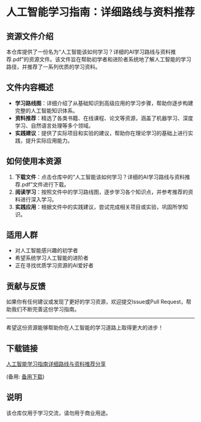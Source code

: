 # 人工智能学习指南：详细路线与资料推荐

## 资源文件介绍

本仓库提供了一份名为“人工智能该如何学习？详细的AI学习路线与资料推荐.pdf”的资源文件。该文件旨在帮助初学者和进阶者系统地了解人工智能的学习路径，并推荐了一系列优质的学习资料。

## 文件内容概述

- **学习路线图**：详细介绍了从基础知识到高级应用的学习步骤，帮助你逐步构建完整的人工智能知识体系。
- **资料推荐**：精选了各类书籍、在线课程、论文等资源，涵盖了机器学习、深度学习、自然语言处理等多个领域。
- **实践建议**：提供了实际项目和实验的建议，帮助你在理论学习的基础上进行实践，提升实际应用能力。

## 如何使用本资源

1. **下载文件**：点击仓库中的“人工智能该如何学习？详细的AI学习路线与资料推荐.pdf”文件进行下载。
2. **阅读学习**：按照文件中的学习路线图，逐步学习各个知识点，并参考推荐的资料进行深入学习。
3. **实践应用**：根据文件中的实践建议，尝试完成相关项目或实验，巩固所学知识。

## 适用人群

- 对人工智能感兴趣的初学者
- 希望系统学习人工智能的进阶者
- 正在寻找优质学习资源的AI爱好者

## 贡献与反馈

如果你有任何建议或发现了更好的学习资源，欢迎提交Issue或Pull Request，帮助我们不断完善这份学习指南。

---

希望这份资源能够帮助你在人工智能的学习道路上取得更大的进步！

## 下载链接
[人工智能学习指南详细路线与资料推荐分享](https://pan.quark.cn/s/9612b33026d6) 

(备用: [备用下载](https://pan.baidu.com/s/1RB_HoIpILOFy1SFTP9SGpQ?pwd=1234))

## 说明

该仓库仅用于学习交流，请勿用于商业用途。
